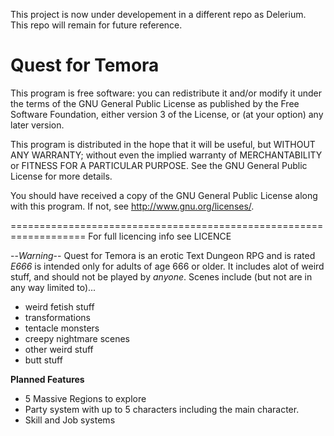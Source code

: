 This project is now under developement in a different repo as Delerium.
This repo will remain for future reference.

Quest for Temora
================
This program is free software: you can redistribute it and/or modify
it under the terms of the GNU General Public License as published by
the Free Software Foundation, either version 3 of the License, or
(at your option) any later version.

This program is distributed in the hope that it will be useful,
but WITHOUT ANY WARRANTY; without even the implied warranty of
MERCHANTABILITY or FITNESS FOR A PARTICULAR PURPOSE. See the
GNU General Public License for more details.

You should have received a copy of the GNU General Public License
along with this program. If not, see <http://www.gnu.org/licenses/>.

===================================================================
For full licencing info see LICENCE



--*Warning*--
Quest for Temora is an erotic Text Dungeon RPG and is rated *E666* is 
intended only for adults of age 666 or older.
It includes alot of weird stuff, and should not be played by *anyone*.
Scenes include (but not are in any way limited to)...
* weird fetish stuff
* transformations
* tentacle monsters
* creepy nightmare scenes
* other weird stuff
* butt stuff

**Planned Features**
* 5 Massive Regions to explore
* Party system with up to 5 characters including the main character.
* Skill and Job systems
